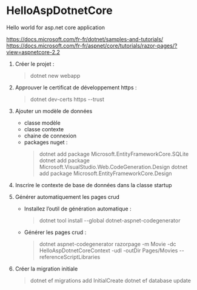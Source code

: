 # HelloAspDotnetCore

Hello world for asp.net core application

<https://docs.microsoft.com/fr-fr/dotnet/samples-and-tutorials/>
<https://docs.microsoft.com/fr-fr/aspnet/core/tutorials/razor-pages/?view=aspnetcore-2.2>

1. Créer le projet :
    > dotnet new webapp

2. Approuver le certificat de développement https :
    > dotnet dev-certs https --trust

3. Ajouter un modèle de données
    - classe modèle
    - classe contexte
    - chaine de connexion
    - packages nuget :
        > dotnet add package Microsoft.EntityFrameworkCore.SQLite
        > dotnet add package Microsoft.VisualStudio.Web.CodeGeneration.Design
        > dotnet add package Microsoft.EntityFrameworkCore.Design

4. Inscrire le contexte de base de données dans la classe startup

5. Générer automatiquement les pages crud
    - Installez l’outil de génération automatique :
        > dotnet tool install --global dotnet-aspnet-codegenerator
    - Générer les pages crud :
        > dotnet aspnet-codegenerator razorpage -m Movie -dc HelloAspDotnetCoreContext -udl -outDir Pages/Movies --referenceScriptLibraries

6. Créer la migration initiale
    > dotnet ef migrations add InitialCreate
    > dotnet ef database update

